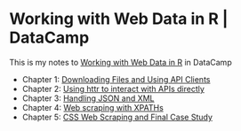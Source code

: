 # Working with Web Data in R | DataCamp

This is my notes to [Working with Web Data in R](https://www.datacamp.com/courses/working-with-web-data-in-r) in DataCamp

- Chapter 1: [Downloading Files and Using API Clients](https://chinhungtseng.github.io/datacamp_web_scraping_in_r/01.html)
- Chapter 2: [Using httr to interact with APIs directly](https://chinhungtseng.github.io/datacamp_web_scraping_in_r/02.html)
- Chapter 3: [Handling JSON and XML](https://chinhungtseng.github.io/datacamp_web_scraping_in_r/03.html)
- Chapter 4: [Web scraping with XPATHs](https://chinhungtseng.github.io/datacamp_web_scraping_in_r/04.html)
- Chapter 5: [CSS Web Scraping and Final Case Study](https://chinhungtseng.github.io/datacamp_web_scraping_in_r/05.html)